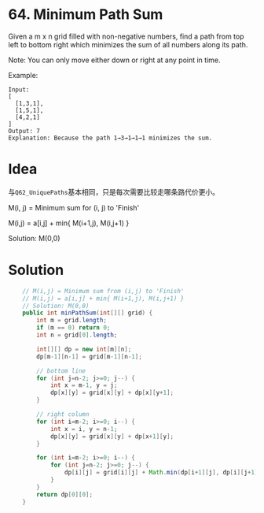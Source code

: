 # 64. Minimum Path Sum

Given a m x n grid filled with non-negative numbers, find a path from top left to bottom right which minimizes the sum of all numbers along its path.

Note: You can only move either down or right at any point in time.

Example:

```
Input:
[
  [1,3,1],
  [1,5,1],
  [4,2,1]
]
Output: 7
Explanation: Because the path 1→3→1→1→1 minimizes the sum.
```

# Idea

与`Q62_UniquePaths`基本相同，只是每次需要比较走哪条路代价更小。

M(i, j) = Minimum sum for (i, j) to 'Finish'

M(i,j) = a[i,j] + min{ M(i+1,j), M(i,j+1) }

Solution: M(0,0)

# Solution

```java
    // M(i,j) = Minimum sum from (i,j) to 'Finish'
    // M(i,j) = a[i,j] + min{ M(i+1,j), M(i,j+1) }
    // Solution: M(0,0)
    public int minPathSum(int[][] grid) {
        int m = grid.length;
        if (m == 0) return 0;
        int n = grid[0].length;

        int[][] dp = new int[m][n];
        dp[m-1][n-1] = grid[m-1][n-1];

        // bottom line
        for (int j=n-2; j>=0; j--) {
            int x = m-1, y = j;
            dp[x][y] = grid[x][y] + dp[x][y+1];
        }

        // right column
        for (int i=m-2; i>=0; i--) {
            int x = i, y = n-1;
            dp[x][y] = grid[x][y] + dp[x+1][y];
        }

        for (int i=m-2; i>=0; i--) {
            for (int j=n-2; j>=0; j--) {
                dp[i][j] = grid[i][j] + Math.min(dp[i+1][j], dp[i][j+1]);
            }
        }
        return dp[0][0];
    }
```